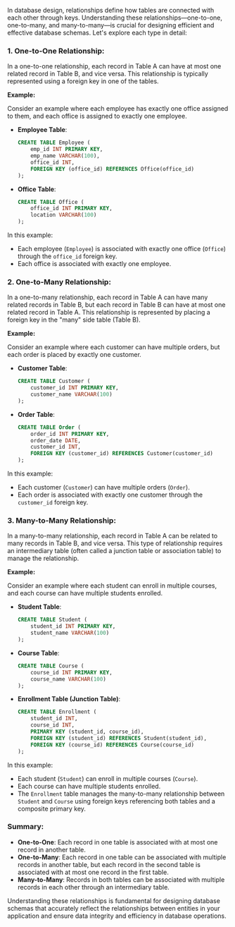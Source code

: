 In database design, relationships define how tables are connected with each other through keys. Understanding these relationships—one-to-one, one-to-many, and many-to-many—is crucial for designing efficient and effective database schemas. Let's explore each type in detail:

### 1. One-to-One Relationship:

In a one-to-one relationship, each record in Table A can have at most one related record in Table B, and vice versa. This relationship is typically represented using a foreign key in one of the tables.

**Example:**

Consider an example where each employee has exactly one office assigned to them, and each office is assigned to exactly one employee.

- **Employee Table**:
  ```sql
  CREATE TABLE Employee (
      emp_id INT PRIMARY KEY,
      emp_name VARCHAR(100),
      office_id INT,
      FOREIGN KEY (office_id) REFERENCES Office(office_id)
  );
  ```

- **Office Table**:
  ```sql
  CREATE TABLE Office (
      office_id INT PRIMARY KEY,
      location VARCHAR(100)
  );
  ```

In this example:
- Each employee (`Employee`) is associated with exactly one office (`Office`) through the `office_id` foreign key.
- Each office is associated with exactly one employee.

### 2. One-to-Many Relationship:

In a one-to-many relationship, each record in Table A can have many related records in Table B, but each record in Table B can have at most one related record in Table A. This relationship is represented by placing a foreign key in the "many" side table (Table B).

**Example:**

Consider an example where each customer can have multiple orders, but each order is placed by exactly one customer.

- **Customer Table**:
  ```sql
  CREATE TABLE Customer (
      customer_id INT PRIMARY KEY,
      customer_name VARCHAR(100)
  );
  ```

- **Order Table**:
  ```sql
  CREATE TABLE Order (
      order_id INT PRIMARY KEY,
      order_date DATE,
      customer_id INT,
      FOREIGN KEY (customer_id) REFERENCES Customer(customer_id)
  );
  ```

In this example:
- Each customer (`Customer`) can have multiple orders (`Order`).
- Each order is associated with exactly one customer through the `customer_id` foreign key.

### 3. Many-to-Many Relationship:

In a many-to-many relationship, each record in Table A can be related to many records in Table B, and vice versa. This type of relationship requires an intermediary table (often called a junction table or association table) to manage the relationship.

**Example:**

Consider an example where each student can enroll in multiple courses, and each course can have multiple students enrolled.

- **Student Table**:
  ```sql
  CREATE TABLE Student (
      student_id INT PRIMARY KEY,
      student_name VARCHAR(100)
  );
  ```

- **Course Table**:
  ```sql
  CREATE TABLE Course (
      course_id INT PRIMARY KEY,
      course_name VARCHAR(100)
  );
  ```

- **Enrollment Table (Junction Table)**:
  ```sql
  CREATE TABLE Enrollment (
      student_id INT,
      course_id INT,
      PRIMARY KEY (student_id, course_id),
      FOREIGN KEY (student_id) REFERENCES Student(student_id),
      FOREIGN KEY (course_id) REFERENCES Course(course_id)
  );
  ```

In this example:
- Each student (`Student`) can enroll in multiple courses (`Course`).
- Each course can have multiple students enrolled.
- The `Enrollment` table manages the many-to-many relationship between `Student` and `Course` using foreign keys referencing both tables and a composite primary key.

### Summary:

- **One-to-One**: Each record in one table is associated with at most one record in another table.
- **One-to-Many**: Each record in one table can be associated with multiple records in another table, but each record in the second table is associated with at most one record in the first table.
- **Many-to-Many**: Records in both tables can be associated with multiple records in each other through an intermediary table.

Understanding these relationships is fundamental for designing database schemas that accurately reflect the relationships between entities in your application and ensure data integrity and efficiency in database operations.